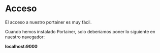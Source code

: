 # Acceso

El acceso a nuestro portainer es muy fácil.

Cuando hemos instalado Portainer, solo deberíamos poner lo siguiente en nuestro navegador:

**localhost:9000**
